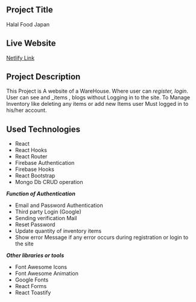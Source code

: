## Project Title ##
Halal Food Japan

## Live Website ##

[Netlify Link]()

## Project Description ##

This Project is A website of a WareHouse. Where user can _register, login_. User can see and  _items , blogs without Logging in to the site.
To Manage Inventory like deleting any items or add new Items user Must logged in to his/her account.

## Used Technologies ##
* React
* React Hooks
* React Router
* Firebase Authentication
* Firebase Hooks
* React Bootstrap
* Mongo Db CRUD operation

***Function of Authentication***
* Email and Password Authentication
* Third party Login (Google)
* Sending verification Mail
* Reset Password
* Update quantity of inventory items
* Show error Message if any error occurs during registration or login to the site


***Other libraries or tools***
* Font Awesome Icons
* Font Awesome Animation
* Google Fonts
* React Forms
* React Toastify





